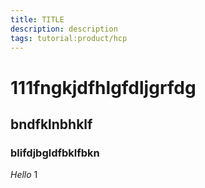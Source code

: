 ```yaml
---
title: TITLE
description: description
tags: tutorial:product/hcp
---
```

# 111fngkjdfhlgfdljgrfdg
## bndfklnbhklf
### blifdjbgldfbklfbkn
*Hello*
1
